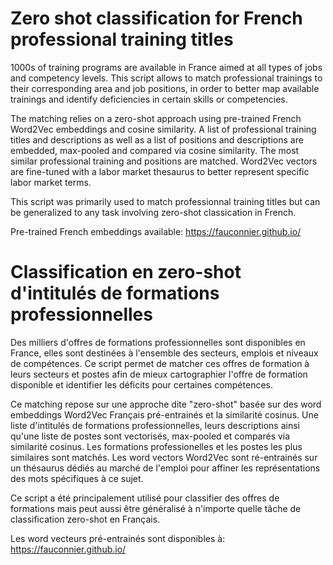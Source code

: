# Zero shot classification for French professional training titles

1000s of training programs are available in France aimed at all types of jobs and competency levels. This script allows to match professional trainings to their corresponding area and job positions, in order to better map available trainings and identify deficiencies in certain skills or competencies.

The matching relies on a zero-shot approach using pre-trained French Word2Vec embeddings and cosine similarity. A list of professional training titles and descriptions as well as a list of positions and descriptions are embedded, max-pooled and compared via cosine similarity. The most similar professional training and positions are matched. Word2Vec vectors are fine-tuned with a labor market thesaurus to better represent specific labor market terms.

This script was primarily used to match professionnal training titles but can be generalized to any task involving zero-shot classication in French.

Pre-trained French embeddings available: https://fauconnier.github.io/

# Classification en zero-shot d'intitulés de formations professionnelles

Des milliers d'offres de formations professionnelles sont disponibles en France, elles sont destinées à l'ensemble des secteurs, emplois et niveaux de compétences. Ce script permet de matcher ces offres de formation à leurs secteurs et postes afin de mieux cartographier l'offre de formation disponible et identifier les déficits pour certaines compétences.

Ce matching repose sur une approche dite "zero-shot" basée sur des word embeddings Word2Vec Français pré-entrainés et la similarité cosinus. Une liste d'intitulés de formations professionnelles, leurs descriptions ainsi qu'une liste de postes sont vectorisés, max-pooled et comparés via similarité cosinus. Les formations professionelles et les postes les plus similaires sont matchés. Les word vectors Word2Vec sont ré-entrainés sur un thésaurus dédiés au marché de l'emploi pour affiner les représentations des mots spécifiques à ce sujet.

Ce script a été principalement utilisé pour classifier des offres de formations mais peut aussi être généralisé à n'importe quelle tâche de classification zero-shot en Français.

Les word vecteurs pré-entrainés sont disponibles à: https://fauconnier.github.io/
